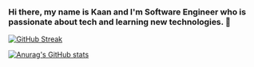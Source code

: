 ### Hi there, my name is Kaan and I'm Software Engineer who is passionate about tech and learning new technologies. 👋

[![GitHub Streak](https://github-readme-streak-stats.herokuapp.com/?user=kaansan)](https://git.io/streak-stats)


[![Anurag's GitHub stats](https://github-readme-stats.vercel.app/api?username=kaansan&show_icons=true&theme=dracula)](https://github.com/anuraghazra/github-readme-stats)

